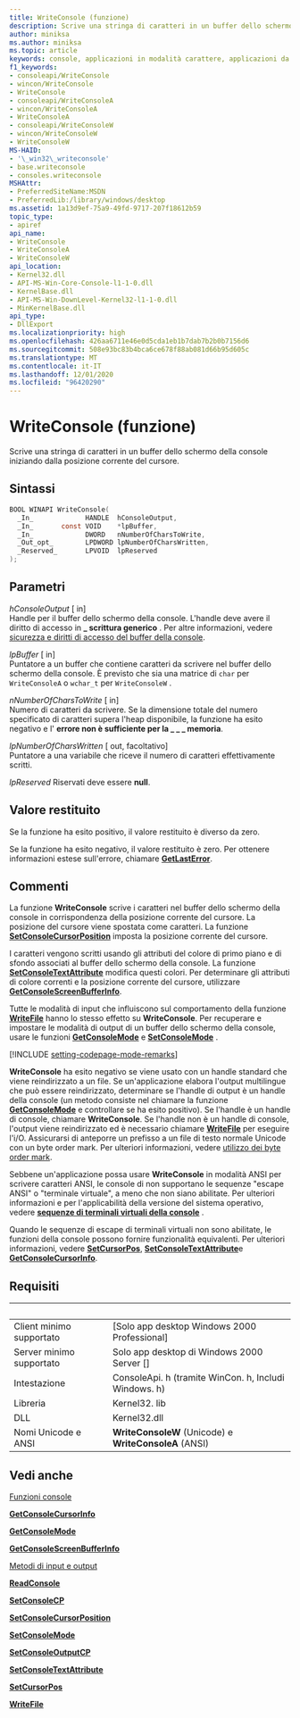 ```yaml
---
title: WriteConsole (funzione)
description: Scrive una stringa di caratteri in un buffer dello schermo della console iniziando dalla posizione corrente del cursore.
author: miniksa
ms.author: miniksa
ms.topic: article
keywords: console, applicazioni in modalità carattere, applicazioni da riga di comando, applicazioni di terminale, api della console
f1_keywords:
- consoleapi/WriteConsole
- wincon/WriteConsole
- WriteConsole
- consoleapi/WriteConsoleA
- wincon/WriteConsoleA
- WriteConsoleA
- consoleapi/WriteConsoleW
- wincon/WriteConsoleW
- WriteConsoleW
MS-HAID:
- '\_win32\_writeconsole'
- base.writeconsole
- consoles.writeconsole
MSHAttr:
- PreferredSiteName:MSDN
- PreferredLib:/library/windows/desktop
ms.assetid: 1a13d9ef-75a9-49fd-9717-207f18612b59
topic_type:
- apiref
api_name:
- WriteConsole
- WriteConsoleA
- WriteConsoleW
api_location:
- Kernel32.dll
- API-MS-Win-Core-Console-l1-1-0.dll
- KernelBase.dll
- API-MS-Win-DownLevel-Kernel32-l1-1-0.dll
- MinKernelBase.dll
api_type:
- DllExport
ms.localizationpriority: high
ms.openlocfilehash: 426aa6711e46e0d5cda1eb1b7dab7b2b0b7156d6
ms.sourcegitcommit: 508e93bc83b4bca6ce678f88ab081d66b95d605c
ms.translationtype: MT
ms.contentlocale: it-IT
ms.lasthandoff: 12/01/2020
ms.locfileid: "96420290"
---
```

# <a name="writeconsole-function"></a>WriteConsole (funzione)

Scrive una stringa di caratteri in un buffer dello schermo della console iniziando dalla posizione corrente del cursore.

## <a name="syntax"></a>Sintassi

```C
BOOL WINAPI WriteConsole(
  _In_             HANDLE  hConsoleOutput,
  _In_       const VOID    *lpBuffer,
  _In_             DWORD   nNumberOfCharsToWrite,
  _Out_opt_        LPDWORD lpNumberOfCharsWritten,
  _Reserved_       LPVOID  lpReserved
);
```

## <a name="parameters"></a>Parametri

*hConsoleOutput* \[ in\]  
Handle per il buffer dello schermo della console. L'handle deve avere il diritto di accesso in **\_ scrittura generico** . Per altre informazioni, vedere [sicurezza e diritti di accesso del buffer della console](console-buffer-security-and-access-rights.md).

*lpBuffer* \[ in\]  
Puntatore a un buffer che contiene caratteri da scrivere nel buffer dello schermo della console. È previsto che sia una matrice di `char` per `WriteConsoleA` o `wchar_t` per `WriteConsoleW` .

*nNumberOfCharsToWrite* \[ in\]  
Numero di caratteri da scrivere. Se la dimensione totale del numero specificato di caratteri supera l'heap disponibile, la funzione ha esito negativo e l' **errore non è sufficiente per la \_ \_ \_ memoria**.

*lpNumberOfCharsWritten* \[ out, facoltativo\]  
Puntatore a una variabile che riceve il numero di caratteri effettivamente scritti.

*lpReserved* Riservati deve essere **null**.

## <a name="return-value"></a>Valore restituito

Se la funzione ha esito positivo, il valore restituito è diverso da zero.

Se la funzione ha esito negativo, il valore restituito è zero. Per ottenere informazioni estese sull'errore, chiamare [**GetLastError**](https://msdn.microsoft.com/library/windows/desktop/ms679360).

## <a name="remarks"></a>Commenti

La funzione **WriteConsole** scrive i caratteri nel buffer dello schermo della console in corrispondenza della posizione corrente del cursore. La posizione del cursore viene spostata come caratteri. La funzione [**SetConsoleCursorPosition**](setconsolecursorposition.md) imposta la posizione corrente del cursore.

I caratteri vengono scritti usando gli attributi del colore di primo piano e di sfondo associati al buffer dello schermo della console. La funzione [**SetConsoleTextAttribute**](setconsoletextattribute.md) modifica questi colori. Per determinare gli attributi di colore correnti e la posizione corrente del cursore, utilizzare [**GetConsoleScreenBufferInfo**](getconsolescreenbufferinfo.md).

Tutte le modalità di input che influiscono sul comportamento della funzione [**WriteFile**](https://msdn.microsoft.com/library/windows/desktop/aa365747) hanno lo stesso effetto su **WriteConsole**. Per recuperare e impostare le modalità di output di un buffer dello schermo della console, usare le funzioni [**GetConsoleMode**](getconsolemode.md) e [**SetConsoleMode**](setconsolemode.md) .

[!INCLUDE [setting-codepage-mode-remarks](./includes/setting-codepage-mode-remarks.md)]

**WriteConsole** ha esito negativo se viene usato con un handle standard che viene reindirizzato a un file. Se un'applicazione elabora l'output multilingue che può essere reindirizzato, determinare se l'handle di output è un handle della console (un metodo consiste nel chiamare la funzione [**GetConsoleMode**](getconsolemode.md) e controllare se ha esito positivo). Se l'handle è un handle di console, chiamare **WriteConsole**. Se l'handle non è un handle di console, l'output viene reindirizzato ed è necessario chiamare [**WriteFile**](https://msdn.microsoft.com/library/windows/desktop/aa365747) per eseguire l'i/O. Assicurarsi di anteporre un prefisso a un file di testo normale Unicode con un byte order mark. Per ulteriori informazioni, vedere [utilizzo dei byte order mark](https://msdn.microsoft.com/library/windows/desktop/dd374101).

Sebbene un'applicazione possa usare **WriteConsole** in modalità ANSI per scrivere caratteri ANSI, le console di non supportano le sequenze "escape ANSI" o "terminale virtuale", a meno che non siano abilitate. Per ulteriori informazioni e per l'applicabilità della versione del sistema operativo, vedere [**sequenze di terminali virtuali della console**](console-virtual-terminal-sequences.md) .

Quando le sequenze di escape di terminali virtuali non sono abilitate, le funzioni della console possono fornire funzionalità equivalenti. Per ulteriori informazioni, vedere [**SetCursorPos**](https://msdn.microsoft.com/library/windows/desktop/ms648394(v=vs.85).aspx), [**SetConsoleTextAttribute**](setconsoletextattribute.md)e [**GetConsoleCursorInfo**](getconsolecursorinfo.md).

## <a name="requirements"></a>Requisiti

| &nbsp; | &nbsp; |
|-|-|
| Client minimo supportato | \[Solo app desktop Windows 2000 Professional\] |
| Server minimo supportato | Solo app desktop di Windows 2000 Server \[\] |
| Intestazione | ConsoleApi. h (tramite WinCon. h, Includi Windows. h) |
| Libreria | Kernel32. lib |
| DLL | Kernel32.dll |
| Nomi Unicode e ANSI | **WriteConsoleW** (Unicode) e **WriteConsoleA** (ANSI) |

## <a name="see-also"></a>Vedi anche

[Funzioni console](console-functions.md)

[**GetConsoleCursorInfo**](getconsolecursorinfo.md)

[**GetConsoleMode**](getconsolemode.md)

[**GetConsoleScreenBufferInfo**](getconsolescreenbufferinfo.md)

[Metodi di input e output](input-and-output-methods.md)

[**ReadConsole**](readconsole.md)

[**SetConsoleCP**](setconsolecp.md)

[**SetConsoleCursorPosition**](setconsolecursorposition.md)

[**SetConsoleMode**](setconsolemode.md)

[**SetConsoleOutputCP**](setconsoleoutputcp.md)

[**SetConsoleTextAttribute**](setconsoletextattribute.md)

[**SetCursorPos**](https://msdn.microsoft.com/library/windows/desktop/ms648394(v=vs.85).aspx)

[**WriteFile**](https://msdn.microsoft.com/library/windows/desktop/aa365747)
